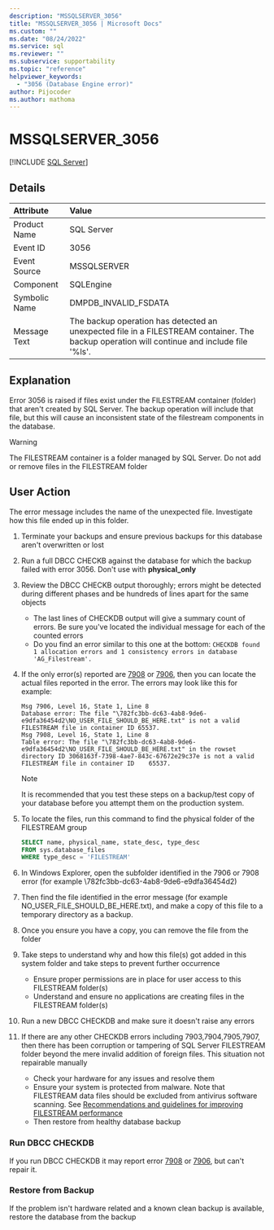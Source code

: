 ```yaml
---
description: "MSSQLSERVER_3056"
title: "MSSQLSERVER_3056 | Microsoft Docs"
ms.custom: ""
ms.date: "08/24/2022"
ms.service: sql
ms.reviewer: ""
ms.subservice: supportability
ms.topic: "reference"
helpviewer_keywords: 
  - "3056 (Database Engine error)"
author: Pijocoder
ms.author: mathoma
---
```

# MSSQLSERVER_3056
 [!INCLUDE [SQL Server](../../includes/applies-to-version/sqlserver.md)]
  
## Details  
  
| Attribute | Value |  
| :-------- | :---- |  
|Product Name|SQL Server|  
|Event ID|3056|  
|Event Source|MSSQLSERVER|  
|Component|SQLEngine|  
|Symbolic Name|DMPDB_INVALID_FSDATA|  
|Message Text|The backup operation has detected an unexpected file in a FILESTREAM container. The backup operation will continue and include file '%ls'.|  
  
## Explanation

Error 3056 is raised if files exist under the FILESTREAM container (folder) that aren't created by SQL Server. The backup operation will include that file, but this will cause an inconsistent state of the filestream components in the database.

>[!WARNING]
>The FILESTREAM container is a folder managed by SQL Server. Do not add or remove files in the FILESTREAM folder

## User Action  

The error message includes the name of the unexpected file. Investigate how this file ended up in this folder.

1. Terminate your backups and ensure previous backups for this database aren't overwritten or lost
1. Run a full DBCC CHECKB against the database for which the backup failed with error 3056. Don't use with **physical_only**
1. Review the DBCC CHECKB output thoroughly; errors might be detected during different phases and be hundreds of lines apart for the same objects 
   - The last lines of CHECKDB output will give a summary count of errors. Be sure you've located the individual message for each of the counted errors
   - Do you find an error similar to this one at the bottom: `CHECKDB found 1 allocation errors and 1 consistency errors in database 'AG_Filestream'.`
1. If the only error(s) reported are [7908](mssqlserver-7908-database-engine-error.md) or [7906](mssqlserver-7906-database-engine-error.md), then you can locate the actual files reported in the error. The errors may look like this for example:

   ```output 
   Msg 7906, Level 16, State 1, Line 8
   Database error: The file "\782fc3bb-dc63-4ab8-9de6-e9dfa36454d2\NO_USER_FILE_SHOULD_BE_HERE.txt" is not a valid FILESTREAM file in container ID 65537.
   Msg 7908, Level 16, State 1, Line 8
   Table error: The file "\782fc3bb-dc63-4ab8-9de6-e9dfa36454d2\NO_USER_FILE_SHOULD_BE_HERE.txt" in the rowset directory ID 3068163f-7398-4ae7-843c-67672e29c37e is not a valid FILESTREAM file in container ID    65537.
   ```

   > [!NOTE]
   > It is recommended that you test these steps on a backup/test copy of your database before you attempt them on the production system.

1. To locate the files, run this command to find the physical folder of the FILESTREAM group

   ```sql
   SELECT name, physical_name, state_desc, type_desc 
   FROM sys.database_files
   WHERE type_desc = 'FILESTREAM'
   ```

1. In Windows Explorer, open the subfolder identified in the 7906 or 7908 error (for example \782fc3bb-dc63-4ab8-9de6-e9dfa36454d2)
1. Then find the file identified in the error message (for example NO_USER_FILE_SHOULD_BE_HERE.txt), and make a copy of this file to a temporary directory as a backup.
1. Once you ensure you have a copy, you can remove the file from the folder

1. Take steps to understand why and how this file(s) got added in this system folder and take steps to prevent further occurrence
   - Ensure proper permissions are in place for user access to this FILESTREAM folder(s)
   - Understand and ensure no applications are creating files in the FILESTREAM folder(s)

1. Run a new DBCC CHECKDB and make sure it doesn't raise any errors
1. If there are any other CHECKDB errors including 7903,7904,7905,7907, then there has been corruption or tampering of SQL Server FILESTREAM folder  beyond the mere invalid addition of foreign files. This situation not repairable manually
   - Check your hardware for any issues and resolve them
   - Ensure your system is protected from malware. Note that FILESTREAM data files should be excluded from antivirus software scanning. See [Recommendations and guidelines for improving FILESTREAM performance](../blob/filestream-sql-server.md#recommendations-and-guidelines-for-improving-filestream-performance)
   - Then restore from healthy database backup

### Run DBCC CHECKDB

If you run DBCC CHECKDB it may report error [7908](mssqlserver-7908-database-engine-error.md) or [7906](mssqlserver-7906-database-engine-error.md), but can't repair it.

### Restore from Backup

If the problem isn't hardware related and a known clean backup is available, restore the database from the backup
